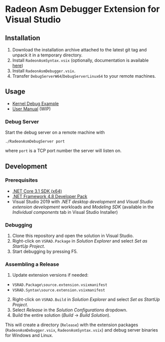# Radeon Asm Debugger Extension for Visual Studio

## Installation

1. Download the installation archive attached to the latest git tag and unpack it in a temporary directory.
2. Install `RadeonAsmSyntax.vsix` (optionally, documentation is available [here](https://github.com/vsrad/radeon-asm-tools/tree/master/VSRAD.Syntax#visual-studio-radeon-asm-syntax-highlight-extension))
3. Install `RadeonAsmDebugger.vsix`.
4. Transfer `DebugServerW64`/`DebugServerLinux64` to your remote machines.

## Usage

* [Kernel Debug Example](Example)
* [User Manual](MANUAL.md) (WIP)

### Debug Server

Start the debug server on a remote machine with

```shell
./RadeonAsmDebugServer port
```

where `port` is a TCP port number the server will listen on.

## Development

### Prerequisites

* [.NET Core 3.1 SDK (x64)](https://dotnet.microsoft.com/download/dotnet-core/3.1)
* [.NET Framework 4.8 Developer Pack](https://dotnet.microsoft.com/download/dotnet-framework/net48)
* Visual Studio 2019 with *.NET desktop development* and *Visual Studio extension development* workloads and *Modeling SDK* (available in the *Individual components* tab in Visual Studio Installer)

### Debugging

1. Clone this repository and open the solution in Visual Studio.
2. Right-click on `VSRAD.Package` in *Solution Explorer* and select *Set as StartUp Project*.
3. Start debugging by pressing F5.

### Assembling a Release

1. Update extension versions if needed:
  * `VSRAD.Package\source.extension.vsixmanifest`
  * `VSRAD.Syntax\source.extension.vsixmanifest`
2. Right-click on `VSRAD.Build` in *Solution Explorer* and select *Set as StartUp Project*.
3. Select *Release* in the *Solution Configurations* dropdown.
4. Build the entire solution (*Build* -> *Build Solution*).

This will create a directory (`Release`) with the extension packages (`RadeonAsmDebugger.vsix`, `RadeonAsmSyntax.vsix`) and debug server binaries for Windows and Linux.

